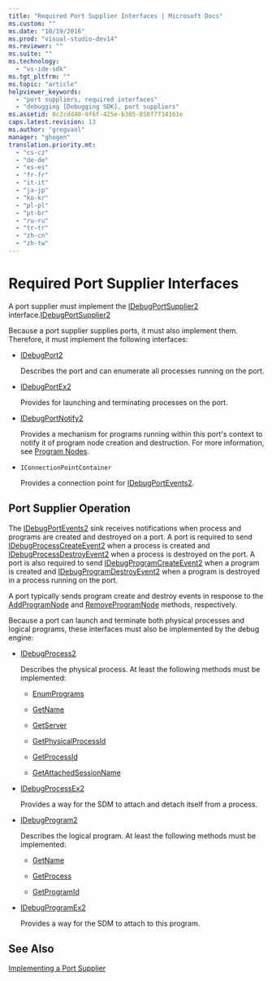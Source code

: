 ```yaml
---
title: "Required Port Supplier Interfaces | Microsoft Docs"
ms.custom: ""
ms.date: "10/19/2016"
ms.prod: "visual-studio-dev14"
ms.reviewer: ""
ms.suite: ""
ms.technology: 
  - "vs-ide-sdk"
ms.tgt_pltfrm: ""
ms.topic: "article"
helpviewer_keywords: 
  - "port suppliers, required interfaces"
  - "debugging [Debugging SDK], port suppliers"
ms.assetid: 0c2cdd40-9f6f-425e-b305-858f7734161e
caps.latest.revision: 13
ms.author: "gregvanl"
manager: "ghogen"
translation.priority.mt: 
  - "cs-cz"
  - "de-de"
  - "es-es"
  - "fr-fr"
  - "it-it"
  - "ja-jp"
  - "ko-kr"
  - "pl-pl"
  - "pt-br"
  - "ru-ru"
  - "tr-tr"
  - "zh-cn"
  - "zh-tw"
---
```

# Required Port Supplier Interfaces
A port supplier must implement the [IDebugPortSupplier2](../extensibility/idebugportsupplier2.md) interface.[IDebugPortSupplier2](../extensibility/idebugportsupplier2.md)  
  
 Because a port supplier supplies ports, it must also implement them. Therefore, it must implement the following interfaces:  
  
-   [IDebugPort2](../extensibility/idebugport2.md)  
  
     Describes the port and can enumerate all processes running on the port.  
  
-   [IDebugPortEx2](../extensibility/idebugportex2.md)  
  
     Provides for launching and terminating processes on the port.  
  
-   [IDebugPortNotify2](../extensibility/idebugportnotify2.md)  
  
     Provides a mechanism for programs running within this port's context to notify it of program node creation and destruction. For more information, see [Program Nodes](../extensibility/program-nodes.md).  
  
-   `IConnectionPointContainer`  
  
     Provides a connection point for [IDebugPortEvents2](../extensibility/idebugportevents2.md).  
  
## Port Supplier Operation  
 The [IDebugPortEvents2](../extensibility/idebugportevents2.md) sink receives notifications when process and programs are created and destroyed on a port. A port is required to send [IDebugProcessCreateEvent2](../extensibility/idebugprocesscreateevent2.md) when a process is created and [IDebugProcessDestroyEvent2](../extensibility/idebugprocessdestroyevent2.md) when a process is destroyed on the port. A port is also required to send [IDebugProgramCreateEvent2](../extensibility/idebugprogramcreateevent2.md) when a program is created and [IDebugProgramDestroyEvent2](../extensibility/idebugprogramdestroyevent2.md) when a program is destroyed in a process running on the port.  
  
 A port typically sends program create and destroy events in response to the [AddProgramNode](../extensibility/idebugportnotify2--addprogramnode.md) and [RemoveProgramNode](../extensibility/idebugportnotify2--removeprogramnode.md) methods, respectively.  
  
 Because a port can launch and terminate both physical processes and logical programs, these interfaces must also be implemented by the debug engine:  
  
-   [IDebugProcess2](../extensibility/idebugprocess2.md)  
  
     Describes the physical process. At least the following methods must be implemented:  
  
    -   [EnumPrograms](../extensibility/idebugprocess2--enumprograms.md)  
  
    -   [GetName](../extensibility/idebugprocess2--getname.md)  
  
    -   [GetServer](../extensibility/idebugprocess2--getserver.md)  
  
    -   [GetPhysicalProcessId](../extensibility/idebugprocess2--getphysicalprocessid.md)  
  
    -   [GetProcessId](../extensibility/idebugprocess2--getprocessid.md)  
  
    -   [GetAttachedSessionName](../extensibility/idebugprocess2--getattachedsessionname.md)  
  
-   [IDebugProcessEx2](../extensibility/idebugprocessex2.md)  
  
     Provides a way for the SDM to attach and detach itself from a process.  
  
-   [IDebugProgram2](../extensibility/idebugprogram2.md)  
  
     Describes the logical program. At least the following methods must be implemented:  
  
    -   [GetName](../extensibility/idebugprogram2--getname.md)  
  
    -   [GetProcess](../extensibility/idebugprogram2--getprocess.md)  
  
    -   [GetProgramId](../extensibility/idebugprogram2--getprogramid.md)  
  
-   [IDebugProgramEx2](../extensibility/idebugprogramex2.md)  
  
     Provides a way for the SDM to attach to this program.  
  
## See Also  
 [Implementing a Port Supplier](../extensibility/implementing-a-port-supplier.md)